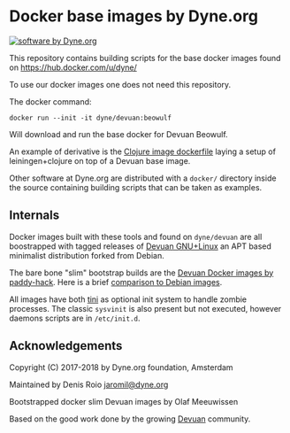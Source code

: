 # Docker base images by Dyne.org

[![software by Dyne.org](https://zenroom.dyne.org/img/software_by_dyne.png)](http://www.dyne.org)

This repository contains building scripts for the base docker images found on https://hub.docker.com/u/dyne/

To use our docker images one does not need this repository.

The docker command:
```
docker run --init -it dyne/devuan:beowulf
```
Will download and run the base docker for Devuan Beowulf.

An example of derivative is the [Clojure image dockerfile](clojure/Dockerfile) laying a setup of leiningen+clojure on top of a Devuan base image.

Other software at Dyne.org are distributed with a `docker/` directory inside the source containing building scripts that can be taken as examples.

## Internals

Docker images built with these tools and found on `dyne/devuan` are all boostrapped with tagged releases of [Devuan GNU+Linux](https://devuan.org) an APT based minimalist distribution forked from Debian.

The bare bone "slim" bootstrap builds are the [Devuan Docker images by paddy-hack](https://gitlab.com/paddy-hack/devuan). Here is a brief [comparison to Debian images](https://paddy-hack.gitlab.io/posts/docker-images-diffed/).

All images have both [tini](https://github.com/krallin/tini) as optional init system to handle zombie processes. The classic `sysvinit` is also present but not executed, however daemons scripts are in `/etc/init.d`.

## Acknowledgements

Copyright (C) 2017-2018 by Dyne.org foundation, Amsterdam

Maintained by Denis Roio <jaromil@dyne.org>

Bootstrapped docker slim Devuan images by Olaf Meeuwissen

Based on the good work done by the growing [Devuan](https://devuan.org) community.
